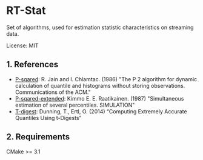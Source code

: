 RT-Stat
=======
Set of algorithms, used for estimation statistic characteristics on streaming data.

License: MIT

## 1. References

 - [P-sqared]: R. Jain and I. Chlamtac. (1986) "The P 2 algorithm for dynamic calculation of quantile and histograms without storing observations. Communications of the ACM."
 - [P-sqared-extended]: Kimmo E. E. Raatikainen. (1987) "Simultaneous estimation of several percentiles. SIMULATION"
 - [T-digest]: Dunning, T., Ertl, O. (2014) “Computing Extremely Accurate Quantiles Using t-Digests”


[P-sqared]: https://www.cse.wustl.edu/~jain/papers/ftp/psqr.pdf
[P-sqared-extended]: https://pdfs.semanticscholar.org/159f/598c0b7efc7d1fabbcc1362dbfe1e2e91926.pdf?_ga=2.233713565.2046442882.1566903823-1514905589.1566903823
[T-digest]: https://github.com/tdunning/t-digest/blob/master/docs/t-digest-paper/histo.pdf

## 2. Requirements

CMake >= 3.1
